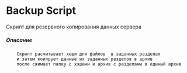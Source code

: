 # Backup Script

 Скрипт для резервного копирования данных сервера
 
 ##### Описание
 
        Скрипт расчитывает хеши для файлов  в заданных разделах 
        и затем коипрует данные их заданных разделов в архив
        после сжимает папку с хэшами и архив с разделами в единый архив
